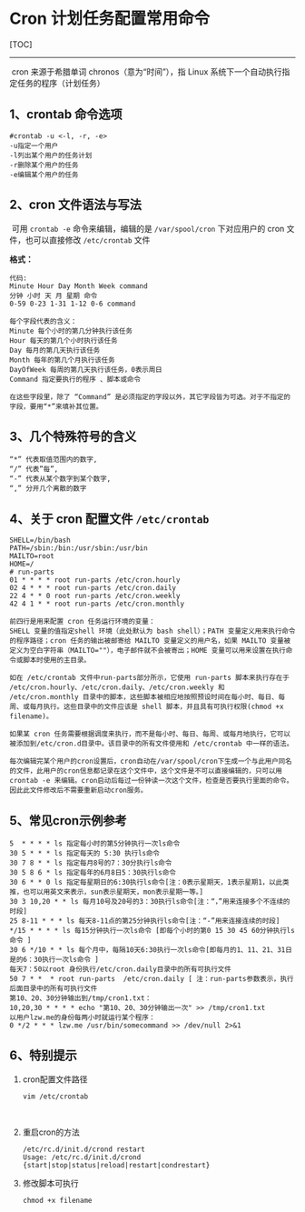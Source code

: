 # Cron 计划任务配置常用命令

[TOC]

------

​	cron 来源于希腊单词 chronos（意为“时间”），指 Linux 系统下一个自动执行指定任务的程序（计划任务）

## 1、crontab 命令选项

```
#crontab -u <-l, -r, -e>
-u指定一个用户
-l列出某个用户的任务计划
-r删除某个用户的任务
-e编辑某个用户的任务
```

## 2、cron 文件语法与写法

​	可用 `crontab -e` 命令来编辑，编辑的是 `/var/spool/cron` 下对应用户的 cron 文件，也可以直接修改 `/etc/crontab` 文件

**格式：**

```
代码:
Minute Hour Day Month Week command
分钟 小时 天 月 星期 命令
0-59 0-23 1-31 1-12 0-6 command

每个字段代表的含义：
Minute 每个小时的第几分钟执行该任务
Hour 每天的第几个小时执行该任务
Day 每月的第几天执行该任务
Month 每年的第几个月执行该任务
DayOfWeek 每周的第几天执行该任务，0表示周日
Command 指定要执行的程序 、脚本或命令

在这些字段里，除了 “Command” 是必须指定的字段以外，其它字段皆为可选。对于不指定的字段，要用“*”来填补其位置。
```

## 3、几个特殊符号的含义

```
“*” 代表取值范围内的数字,
“/” 代表”每”,
“-” 代表从某个数字到某个数字,
“,” 分开几个离散的数字
```

## 4、关于 cron 配置文件 `/etc/crontab`

```
SHELL=/bin/bash
PATH=/sbin:/bin:/usr/sbin:/usr/bin
MAILTO=root
HOME=/
# run-parts
01 * * * * root run-parts /etc/cron.hourly
02 4 * * * root run-parts /etc/cron.daily
22 4 * * 0 root run-parts /etc/cron.weekly
42 4 1 * * root run-parts /etc/cron.monthly

前四行是用来配置 cron 任务运行环境的变量：
SHELL 变量的值指定shell 环境（此处默认为 bash shell）；PATH 变量定义用来执行命令的程序路径；cron 任务的输出被邮寄给 MAILTO 变量定义的用户名，如果 MAILTO 变量被定义为空白字符串（MAILTO=""），电子邮件就不会被寄出；HOME 变量可以用来设置在执行命令或脚本时使用的主目录。

如在 /etc/crontab 文件中run-parts部分所示，它使用 run-parts 脚本来执行存在于 /etc/cron.hourly、/etc/cron.daily、/etc/cron.weekly 和 /etc/cron.monthly 目录中的脚本，这些脚本被相应地按照预设时间在每小时、每日、每周、或每月执行。这些目录中的文件应该是 shell 脚本，并且具有可执行权限(chmod +x filename)。

如果某 cron 任务需要根据调度来执行，而不是每小时、每日、每周、或每月地执行，它可以被添加到/etc/cron.d目录中。该目录中的所有文件使用和 /etc/crontab 中一样的语法。

每次编辑完某个用户的cron设置后，cron自动在/var/spool/cron下生成一个与此用户同名的文件，此用户的cron信息都记录在这个文件中，这个文件是不可以直接编辑的，只可以用crontab -e 来编辑。cron启动后每过一份钟读一次这个文件，检查是否要执行里面的命令。因此此文件修改后不需要重新启动cron服务。
```

## 5、常见cron示例参考

```
5  * * * * ls 指定每小时的第5分钟执行一次ls命令
30 5 * * * ls 指定每天的 5:30 执行ls命令
30 7 8 * * ls 指定每月8号的7：30分执行ls命令
30 5 8 6 * ls 指定每年的6月8日5：30执行ls命令
30 6 * * 0 ls 指定每星期日的6:30执行ls命令[注：0表示星期天，1表示星期1，以此类推，也可以用英文来表示，sun表示星期天，mon表示星期一等。]
30 3 10,20 * * ls 每月10号及20号的3：30执行ls命令[注：“，”用来连接多个不连续的时段]
25 8-11 * * * ls 每天8-11点的第25分钟执行ls命令[注：“-”用来连接连续的时段]
*/15 * * * * ls 每15分钟执行一次ls命令 [即每个小时的第0 15 30 45 60分钟执行ls命令 ]
30 6 */10 * * ls 每个月中，每隔10天6:30执行一次ls命令[即每月的1、11、21、31日是的6：30执行一次ls命令 ]
每天7：50以root 身份执行/etc/cron.daily目录中的所有可执行文件
50 7 * *  * root run-parts  /etc/cron.daily [ 注：run-parts参数表示，执行后面目录中的所有可执行文件
第10、20、30分钟输出到/tmp/cron1.txt：
10,20,30 * * * * echo "第10、20、30分钟输出一次" >> /tmp/cron1.txt
以用户lzw.me的身份每两小时就运行某个程序：
0 */2 * * * lzw.me /usr/bin/somecommand >> /dev/null 2>&1
```

## 6、特别提示

1. cron配置文件路径

   ```
   vim /etc/crontab
   ```

   ​

2. 重启cron的方法

   ```
   /etc/rc.d/init.d/crond restart
   Usage: /etc/rc.d/init.d/crond {start|stop|status|reload|restart|condrestart}
   ```

3. 修改脚本可执行

   ```
   chmod +x filename
   ```

   ​